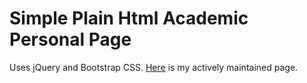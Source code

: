 # Simple Plain Html Academic Personal Page

Uses jQuery and Bootstrap CSS.
[Here](https://enoche.github.io/) is my actively maintained page.
